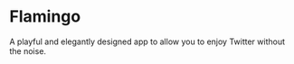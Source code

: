 Flamingo
========

A playful and elegantly designed app to allow you to enjoy Twitter without the noise.
